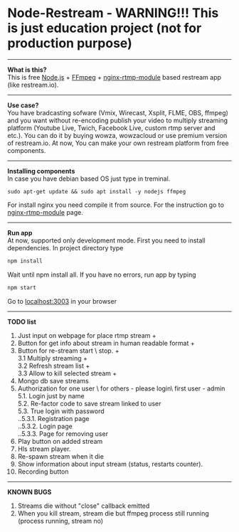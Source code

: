 Node-Restream - WARNING!!! This is just education project (not for production purpose)
===================


----------


**What is this?**  
This is free [Node.js](https://github.com/nodejs/node "Node.js") + [FFmpeg](https://github.com/FFmpeg/FFmpeg) + [nginx-rtmp-module](https://github.com/arut/nginx-rtmp-module) based restream app (like restream.io). 
 


----------


 **Use case?**  
 You have bradcasting sofware (Vmix, Wirecast, Xsplit, FLME, OBS, ffmpeg) and you want without re-encoding publish your video to multiply streaming platform (Youtube Live, Twich, Facebook Live, custom rtmp server and etc.). You can do it by buying wowza, wowzacloud or use premium version of restream.io. At now, You can make your own restream platform from free components.
 


----------
**Installing components**  
In case you have debian based OS just type in treminal.

    sudo apt-get update && sudo apt install -y nodejs ffmpeg

For install nginx you need compile it from source. For the instruction go to [nginx-rtmp-module](https://github.com/arut/nginx-rtmp-module) page.


----------
**Run app**  
At now, supported only development  mode. 
First you need to install dependencies. In project directory type
```bash
npm install
```
Wait until npm install all. If you have no errors, run app by typing
```bash
npm start
```
Go to [localhost:3003](http://localhost:3003) in your browser

----------
**TODO list**  

 1. Just input on webpage for place rtmp stream +
 2. Button for get info about stream in human readable format +
 3. Button for re-stream start \ stop. +  
  3.1 Multiply streaming +  
  3.2 Refresh stream list +  
  3.3 Allow to kill selected stream +
 4. Mongo db save streams
 5. Authorization for one user \ for others - please login\ first user - admin
  5.1. Login just by name  
  5.2. Re-factor code to save stream linked to user  
  5.3. True login with password  
  ..5.3.1. Registration page  
  ..5.3.2. Login page  
  ..5.3.3. Page for removing user  
 6. Play button on added stream
 7. Hls stream player.
 8. Re-spawn stream when it die
 9. Show information about input stream (status, restarts counter).
 10. Recording button
 


----------
**KNOWN BUGS**  

 1. Streams die without "close" callback emitted
 2. When you kill stream, stream die but ffmpeg process still running (process running, stream no)